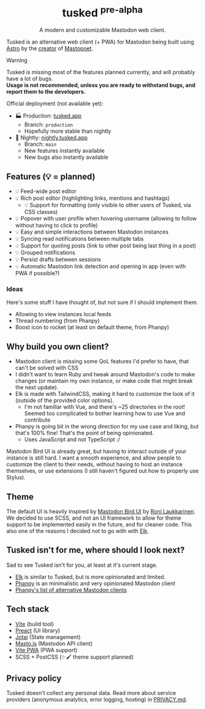 <div align="center">
<h1>
tusked <sup>pre-alpha</sup>
</h1>

A modern and customizable Mastodon web client.
</div>

Tusked is an alternative web client (+ PWA) for Mastodon being built using [Astro](https://astro.build) by the [creator](https://mementomori.social/@raikas) of [Mastopoet](https://mastopoet.ohjelmoi.fi).

> [!WARNING]  
> Tusked is missing most of the features planned currently, and will probably have a lot of bugs.
> <br />**Usage is not recommended, unless you are ready to withstand bugs, and report them to the developers.**

Official deployment (not available yet):
* 🏭 Production: [tusked.app](https://tusked.app)
  * Branch: `production`
  * Hopefully more stable than nightly
* 🌛 Nightly: [nightly.tusked.app](https://nightly.tusked.app)
  * Branch: `main`
  * New features instantly available
  * New bugs also instantly available

## Features (💡 = planned)

- 💡 Feed-wide post editor
- 💡 Rich post editor (highlighting links, mentions and hashtags)
  - 💡 Support for formatting (only visible to other users of Tusked, via CSS classes)
- 💡 Popover with user profile when hovering username (allowing to follow without having to click to profile)
- 💡 Easy and simple interactions between Mastodon instances
- 💡 Syncing read notifications between multiple tabs
- 💡 Support for quoting posts (link to other post being last thing in a post)
- 💡 Grouped notifications
- 💡 Persist drafts between sessions
- 💡 Automatic Mastodon link detection and opening in app (even with PWA if possible?)

### Ideas

Here's some stuff I have thought of, but not sure if I should implement them.

- Allowing to view instances local feeds
- Thread numbering (from Phanpy)
- Boost icon to rocket (at least on default theme, from Phanpy)

## Why build you own client?

- Mastodon client is missing some QoL features I'd prefer to have, that can't be solved with CSS
- I didn't want to learn Ruby and tweak around Mastodon's code to make changes (or maintain my own instance, or make code that might break the next update).
- Elk is made with TailwindCSS, making it hard to customize the look of it (outside of the provided color options).
  - I'm not familiar with Vue, and there's ~25 directories in the root! Seemed too complicated to bother learning how to use Vue and contribute
- Phanpy is going bit in the wrong direction for my use case and liking, but that's 100% fine! That's the point of being opinionated.
  - Uses JavaScript and not TypeScript :/

Mastodon Bird UI is already great, but having to interact outside of your instance is still hard. I want a smooth experience, and allow people to customize the client to their needs, without having to host an instance themselves, or use extensions (I still haven't figured out how to properly use Stylus).

## Theme

The default UI is heavily inspired by [Mastodon Bird UI](https://github.com/ronilaukkarinen/mastodon-bird-ui) by [Roni Laukkarinen](https://mementomori.social/@rolle).
We decided to use SCSS, and not an UI framework to allow for theme support to be implemented easily in the future, and for cleaner code. This also one of the reasons I decided not to go with with [Elk](https://github.com/elk-zone/elk).

## Tusked isn't for me, where should I look next?

Sad to see Tusked isn't for you, at least at it's current stage.

- [Elk](https://elk.zone) is similar to Tusked, but is more opinionated and limited.
- [Phanpy](https://phanpy.social/) is an minimalistic and very opinionated Mastodon client
- [Phanpy's list of alternative Mastodon clients](https://github.com/cheeaun/phanpy#user-content-alternative-web-clients)

## Tech stack

- [Vite](https://vitejs.dev) (build tool)
- [Preact](https://preactjs.com/) (UI library)
- [Jotai](https://jotai.org/) (State management)
- [Masto.js](https://github.com/neet/masto.js/) (Mastodon API client)
- [Vite PWA](https://github.com/vite-pwa/vite-plugin-pwa) (PWA support)
- SCSS + PostCSS (✨🖌️ theme support planned)

## Privacy policy

Tusked doesn't collect any personal data. Read more about service providers (anonymous analytics, error logging, hosting) in [PRIVACY.md](https://github.com/raikasdev/tusked/blob/main/PRIVACY.MD).